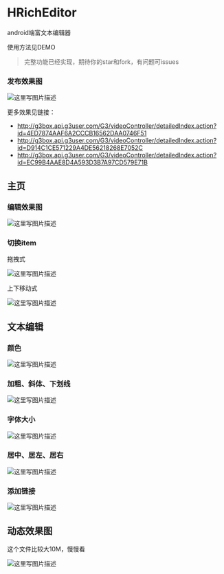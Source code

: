 # HRichEditor

android端富文本编辑器


使用方法见DEMO

> 完整功能已经实现，期待你的star和fork，有问题可issues



### 发布效果图

![这里写图片描述](https://github.com/huangdali/HRichEditor/blob/master/images/lizi.png)

更多效果见链接：
- http://g3box.api.g3user.com/G3/videoController/detailedIndex.action?id=4ED7874AAF6A2CCCB16562DAA0746F51
- http://g3box.api.g3user.com/G3/videoController/detailedIndex.action?id=D914C1CE571229A4DE56218268E7052C
- http://g3box.api.g3user.com/G3/videoController/detailedIndex.action?id=EC99B4AAE8D4A593D3B7A97CD579E71B

## 主页

### 编辑效果图

![这里写图片描述](https://github.com/huangdali/HRichEditor/blob/master/images/home.png)

### 切换item

拖拽式

![这里写图片描述](https://github.com/huangdali/HRichEditor/blob/master/images/changitem.gif)

上下移动式

![这里写图片描述](https://github.com/huangdali/HRichEditor/blob/master/images/changitem1.gif)

## 文本编辑

### 颜色

![这里写图片描述](https://github.com/huangdali/HRichEditor/blob/master/images/color.png)

### 加粗、斜体、下划线

![这里写图片描述](https://github.com/huangdali/HRichEditor/blob/master/images/b.png)

### 字体大小

![这里写图片描述](https://github.com/huangdali/HRichEditor/blob/master/images/a.png)

### 居中、居左、居右

![这里写图片描述](https://github.com/huangdali/HRichEditor/blob/master/images/agin.png)


### 添加链接

![这里写图片描述](https://github.com/huangdali/HRichEditor/blob/master/images/link.png)

## 动态效果图

这个文件比较大10M，慢慢看

![这里写图片描述](https://github.com/huangdali/HRichEditor/blob/master/images/all.gif)






